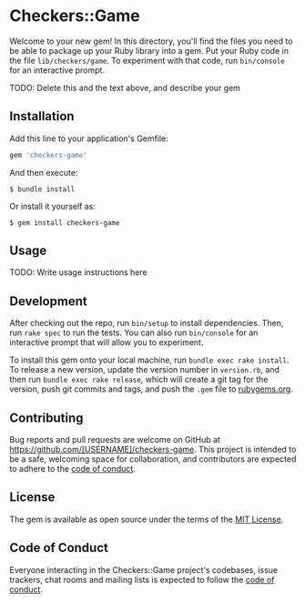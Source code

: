 # Checkers::Game

Welcome to your new gem! In this directory, you'll find the files you need to be able to package up your Ruby library into a gem. Put your Ruby code in the file `lib/checkers/game`. To experiment with that code, run `bin/console` for an interactive prompt.

TODO: Delete this and the text above, and describe your gem

## Installation

Add this line to your application's Gemfile:

```ruby
gem 'checkers-game'
```

And then execute:

    $ bundle install

Or install it yourself as:

    $ gem install checkers-game

## Usage

TODO: Write usage instructions here

## Development

After checking out the repo, run `bin/setup` to install dependencies. Then, run `rake spec` to run the tests. You can also run `bin/console` for an interactive prompt that will allow you to experiment.

To install this gem onto your local machine, run `bundle exec rake install`. To release a new version, update the version number in `version.rb`, and then run `bundle exec rake release`, which will create a git tag for the version, push git commits and tags, and push the `.gem` file to [rubygems.org](https://rubygems.org).

## Contributing

Bug reports and pull requests are welcome on GitHub at https://github.com/[USERNAME]/checkers-game. This project is intended to be a safe, welcoming space for collaboration, and contributors are expected to adhere to the [code of conduct](https://github.com/[USERNAME]/checkers-game/blob/master/CODE_OF_CONDUCT.md).


## License

The gem is available as open source under the terms of the [MIT License](https://opensource.org/licenses/MIT).

## Code of Conduct

Everyone interacting in the Checkers::Game project's codebases, issue trackers, chat rooms and mailing lists is expected to follow the [code of conduct](https://github.com/[USERNAME]/checkers-game/blob/master/CODE_OF_CONDUCT.md).
